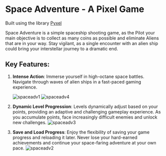 # Space Adventure - A Pixel Game

Built using the library [Pyxel](https://github.com/kitao/pyxel)


Space Adventure is a simple spaceship shooting game, as the Pilot your main objective is to collect as many coins as possible and eliminate Aliens that are in your way. Stay vigilant, as a single encounter with an alien ship could bring your interstellar journey to a dramatic end.


## Key Features: 
1. **Intense Action**: Immerse yourself in high-octane space battles. Navigate through waves of alien ships in a fast-paced gaming experience.
   
   ![spaceadv1](https://github.com/gladysmawarni/spaceadventure/assets/78975611/5026b4af-883e-48cb-9b88-7a7af39c1581)
   ![spaceadv4](https://github.com/gladysmawarni/spaceadventure/assets/78975611/ff33dc78-55d0-454b-9aaa-53570769a4ca)



2. **Dynamic Level Progression**: Levels dynamically adjust based on your points, providing an adaptive and challenging gameplay experience. As you accumulate points, face increasingly difficult enemies and unlock new challenges.
 ![spaceadv3](https://github.com/gladysmawarni/spaceadventure/assets/78975611/45c094a0-52c0-4662-ac72-7b7cf3f4d3b4)
   

3. **Save and Load Progress**: Enjoy the flexibility of saving your game progress and reloading it later. Never lose your hard-earned achievements and continue your space-faring adventure at your own pace.
   ![spaceadv2](https://github.com/gladysmawarni/spaceadventure/assets/78975611/672f1e56-ca82-48e9-9489-08e87ff2bc99)



